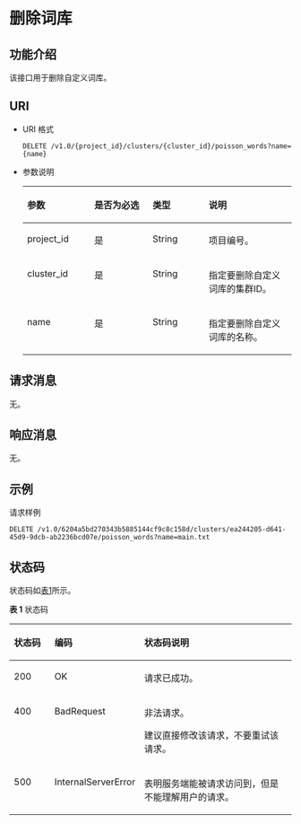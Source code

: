 # 删除词库<a name="css_03_0046"></a>

## 功能介绍<a name="section874853215915"></a>

该接口用于删除自定义词库。

## URI<a name="section8763193210910"></a>

-   URI 格式

    ```
    DELETE /v1.0/{project_id}/clusters/{cluster_id}/poisson_words?name={name}
    ```

-   参数说明

    <a name="table57631032695"></a>
    <table><thead align="left"><tr id="row41956172161"><th class="cellrowborder" valign="top" width="25%" id="mcps1.1.5.1.1"><p id="p16195121731614"><a name="p16195121731614"></a><a name="p16195121731614"></a>参数</p>
    </th>
    <th class="cellrowborder" valign="top" width="21.63%" id="mcps1.1.5.1.2"><p id="p1619561715169"><a name="p1619561715169"></a><a name="p1619561715169"></a>是否为必选</p>
    </th>
    <th class="cellrowborder" valign="top" width="20.87%" id="mcps1.1.5.1.3"><p id="p619512174160"><a name="p619512174160"></a><a name="p619512174160"></a>类型</p>
    </th>
    <th class="cellrowborder" valign="top" width="32.5%" id="mcps1.1.5.1.4"><p id="p1719511711615"><a name="p1719511711615"></a><a name="p1719511711615"></a>说明</p>
    </th>
    </tr>
    </thead>
    <tbody><tr id="row419513170163"><td class="cellrowborder" valign="top" width="25%" headers="mcps1.1.5.1.1 "><p id="p18195217181613"><a name="p18195217181613"></a><a name="p18195217181613"></a>project_id</p>
    </td>
    <td class="cellrowborder" valign="top" width="21.63%" headers="mcps1.1.5.1.2 "><p id="p201951117171619"><a name="p201951117171619"></a><a name="p201951117171619"></a>是</p>
    </td>
    <td class="cellrowborder" valign="top" width="20.87%" headers="mcps1.1.5.1.3 "><p id="p171951017181615"><a name="p171951017181615"></a><a name="p171951017181615"></a>String</p>
    </td>
    <td class="cellrowborder" valign="top" width="32.5%" headers="mcps1.1.5.1.4 "><p id="p5195181718167"><a name="p5195181718167"></a><a name="p5195181718167"></a>项目编号。</p>
    </td>
    </tr>
    <tr id="row81951717111619"><td class="cellrowborder" valign="top" width="25%" headers="mcps1.1.5.1.1 "><p id="p51951017201618"><a name="p51951017201618"></a><a name="p51951017201618"></a>cluster_id</p>
    </td>
    <td class="cellrowborder" valign="top" width="21.63%" headers="mcps1.1.5.1.2 "><p id="p2195717151620"><a name="p2195717151620"></a><a name="p2195717151620"></a>是</p>
    </td>
    <td class="cellrowborder" valign="top" width="20.87%" headers="mcps1.1.5.1.3 "><p id="p11195161701610"><a name="p11195161701610"></a><a name="p11195161701610"></a>String</p>
    </td>
    <td class="cellrowborder" valign="top" width="32.5%" headers="mcps1.1.5.1.4 "><p id="p161950174162"><a name="p161950174162"></a><a name="p161950174162"></a>指定要删除自定义词库的集群ID。</p>
    </td>
    </tr>
    <tr id="row16514174581919"><td class="cellrowborder" valign="top" width="25%" headers="mcps1.1.5.1.1 "><p id="p2561195220199"><a name="p2561195220199"></a><a name="p2561195220199"></a>name</p>
    </td>
    <td class="cellrowborder" valign="top" width="21.63%" headers="mcps1.1.5.1.2 "><p id="p19561145214191"><a name="p19561145214191"></a><a name="p19561145214191"></a>是</p>
    </td>
    <td class="cellrowborder" valign="top" width="20.87%" headers="mcps1.1.5.1.3 "><p id="p856165281914"><a name="p856165281914"></a><a name="p856165281914"></a>String</p>
    </td>
    <td class="cellrowborder" valign="top" width="32.5%" headers="mcps1.1.5.1.4 "><p id="p1956115210197"><a name="p1956115210197"></a><a name="p1956115210197"></a>指定要删除自定义词库的名称。</p>
    </td>
    </tr>
    </tbody>
    </table>


## 请求消息<a name="section1477913211910"></a>

无。

## 响应消息<a name="section19810103220915"></a>

无。

## 示例<a name="section121261169210"></a>

请求样例

```
DELETE /v1.0/6204a5bd270343b5885144cf9c8c158d/clusters/ea244205-d641-45d9-9dcb-ab2236bcd07e/poisson_words?name=main.txt
```

## 状态码<a name="section87962546391"></a>

状态码如[表1](#table209491933101317)所示。

**表 1**  状态码

<a name="table209491933101317"></a>
<table><thead align="left"><tr id="row194918333132"><th class="cellrowborder" valign="top" width="16.011601160116008%" id="mcps1.2.4.1.1"><p id="p6531343171310"><a name="p6531343171310"></a><a name="p6531343171310"></a>状态码</p>
</th>
<th class="cellrowborder" valign="top" width="16.08160816081608%" id="mcps1.2.4.1.2"><p id="p16534124318132"><a name="p16534124318132"></a><a name="p16534124318132"></a>编码</p>
</th>
<th class="cellrowborder" valign="top" width="67.90679067906791%" id="mcps1.2.4.1.3"><p id="p1453710437131"><a name="p1453710437131"></a><a name="p1453710437131"></a>状态码说明</p>
</th>
</tr>
</thead>
<tbody><tr id="row09491533111315"><td class="cellrowborder" valign="top" width="16.011601160116008%" headers="mcps1.2.4.1.1 "><p id="p1656994351310"><a name="p1656994351310"></a><a name="p1656994351310"></a>200</p>
</td>
<td class="cellrowborder" valign="top" width="16.08160816081608%" headers="mcps1.2.4.1.2 "><p id="p4573443111317"><a name="p4573443111317"></a><a name="p4573443111317"></a>OK</p>
</td>
<td class="cellrowborder" valign="top" width="67.90679067906791%" headers="mcps1.2.4.1.3 "><p id="p1057744317139"><a name="p1057744317139"></a><a name="p1057744317139"></a>请求已成功。</p>
</td>
</tr>
<tr id="row640417314405"><td class="cellrowborder" valign="top" width="16.011601160116008%" headers="mcps1.2.4.1.1 "><p id="p3404534404"><a name="p3404534404"></a><a name="p3404534404"></a>400</p>
</td>
<td class="cellrowborder" valign="top" width="16.08160816081608%" headers="mcps1.2.4.1.2 "><p id="zh-cn_topic_0122640420_p11193990"><a name="zh-cn_topic_0122640420_p11193990"></a><a name="zh-cn_topic_0122640420_p11193990"></a>BadRequest</p>
</td>
<td class="cellrowborder" valign="top" width="67.90679067906791%" headers="mcps1.2.4.1.3 "><p id="zh-cn_topic_0122640420_p34297999"><a name="zh-cn_topic_0122640420_p34297999"></a><a name="zh-cn_topic_0122640420_p34297999"></a>非法请求。</p>
<p id="zh-cn_topic_0122640420_p40246543"><a name="zh-cn_topic_0122640420_p40246543"></a><a name="zh-cn_topic_0122640420_p40246543"></a>建议直接修改该请求，不要重试该请求。</p>
</td>
</tr>
<tr id="row183761457407"><td class="cellrowborder" valign="top" width="16.011601160116008%" headers="mcps1.2.4.1.1 "><p id="p73765584014"><a name="p73765584014"></a><a name="p73765584014"></a>500</p>
</td>
<td class="cellrowborder" valign="top" width="16.08160816081608%" headers="mcps1.2.4.1.2 "><p id="zh-cn_topic_0122640420_p5333744"><a name="zh-cn_topic_0122640420_p5333744"></a><a name="zh-cn_topic_0122640420_p5333744"></a>InternalServerError</p>
</td>
<td class="cellrowborder" valign="top" width="67.90679067906791%" headers="mcps1.2.4.1.3 "><p id="zh-cn_topic_0122640420_p29380125"><a name="zh-cn_topic_0122640420_p29380125"></a><a name="zh-cn_topic_0122640420_p29380125"></a>表明服务端能被请求访问到，但是不能理解用户的请求。</p>
</td>
</tr>
</tbody>
</table>

